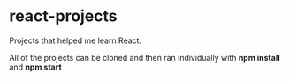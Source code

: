 # react-projects
Projects that helped me learn React.

All of the projects can be cloned and then ran individually with **npm install** and **npm start**
